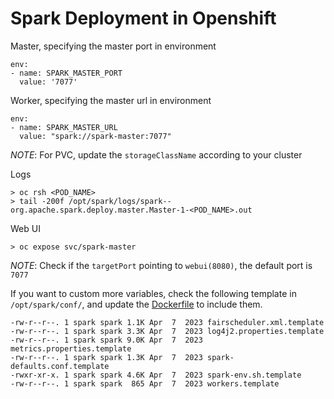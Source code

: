 # Spark Deployment in Openshift

Master, specifying the master port in environment
```
env:
- name: SPARK_MASTER_PORT
  value: '7077'
```

Worker, specifying the master url in environment
```
env:
- name: SPARK_MASTER_URL
  value: "spark://spark-master:7077"
```
_NOTE_: For PVC, update the `storageClassName` according to your cluster

Logs
```
> oc rsh <POD_NAME>
> tail -200f /opt/spark/logs/spark--org.apache.spark.deploy.master.Master-1-<POD_NAME>.out
```

Web UI
```
> oc expose svc/spark-master 
```
_NOTE_: Check if the `targetPort` pointing to `webui(8080)`, the default port is `7077`


If you want to custom more variables, check the following template in `/opt/spark/conf/`, and update the [Dockerfile](build/Dockerfile) to include them.
```
-rw-r--r--. 1 spark spark 1.1K Apr  7  2023 fairscheduler.xml.template
-rw-r--r--. 1 spark spark 3.3K Apr  7  2023 log4j2.properties.template
-rw-r--r--. 1 spark spark 9.0K Apr  7  2023 metrics.properties.template
-rw-r--r--. 1 spark spark 1.3K Apr  7  2023 spark-defaults.conf.template
-rwxr-xr-x. 1 spark spark 4.6K Apr  7  2023 spark-env.sh.template
-rw-r--r--. 1 spark spark  865 Apr  7  2023 workers.template
```